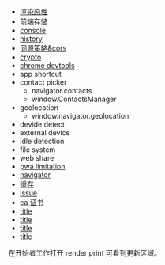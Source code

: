 - [渲染原理](/browser/principle.html)
- [前端存储](/browser/frontStorage/index.html)
- [console](/browser/console.html)
- [history](/browser/history.html)
- [同源策略&cors](/browser/origin&cors.html)
- [crypto](/browser/crypto.html)
- [chrome devtools](/browser/chromeDevtools.html)
- app shortcut
- contact picker
  - navigator.contacts
  - window.ContactsManager
- geolocation
  - window.navigator.geolocation
- devide detect
- external device
- idle detection
- file system
- web share
- [pwa limitation](/pwa/index.html)
- [navigator](/browser/navigator.html)
- [缓存](/browser/cache.html)
- [issue](/browser/issue/index.html)
- [ca 证书](/browser/caCert.html)
- [title](/browser/title.html)
- [title](/browser/title.html)
- [title](/browser/title.html)
- [title](/browser/title.html)

在开始者工作打开 render print 可看到更新区域。
